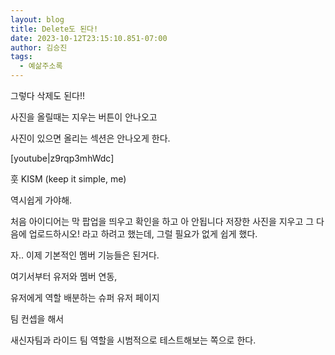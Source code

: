 ```yaml
---
layout: blog
title: Delete도 된다!
date: 2023-10-12T23:15:10.851-07:00
author: 김승진
tags:
  - 예삶주소록
---
```

그렇다 삭제도 된다!!

사진을 올릴때는 지우는 버튼이 안나오고

사진이 있으면 올리는 섹션은 안나오게 한다.

[youtube|z9rqp3mhWdc]

훗 KISM (keep it simple, me)

역시쉽게 가야해.

처음 아이디어는 막 팝업을 띄우고 확인을 하고 아 안됩니다 저장한 사진을 지우고 그 다음에 업로드하시오! 라고 하려고 했는데, 그럴 필요가 없게 쉽게 했다.

자.. 이제 기본적인 멤버 기능들은 된거다.

여기서부터 유저와 멤버 연동,

유저에게 역할 배분하는 슈퍼 유저 페이지

팀 컨셉을 해서

새신자팀과 라이드 팀 역할을 시범적으로 테스트해보는 쪽으로 한다.
